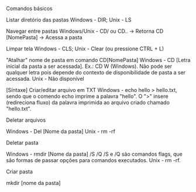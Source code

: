 Comandos básicos

Listar diretório das pastas
Windows - DIR; Unix - LS

Navegar entre pastas 
Windows/Unix -  CD/ ou CD.. -> Retorna 
		CD [NomePasta] -> Acessa a pasta

Limpar tela 
Windows - CLS; Unix - Clear (ou pressione CTRL + L)

"Atalhar" nome de pasta em comando CD[NomePasta]
Windows - CD [Letra inicial da pasta a ser acessada]. 
Ex.: CD W (Windows). Não pode ser qualquer letra pois
depende do contexto de disponibilidade de pasta a 
ser acessada. 
Unix - Não disponível

[Síntaxe] Criar/editar arquivo em TXT
Windows - echo hello > hello.txt, sendo que o comendo echo
imprime a palavra "hello". O ">" insere (redireciona fluxo)
da palavra imprimida ao arquivo criado chamado "hello.txt". 

Deletar arquivos

Windows - Del [Nome da pasta]
Unix - rm -rf  

Deletar pasta

Windows - rmdir [Nome da pasta] /S /Q
/S e /Q são comandos flags, que são formas de passar 
opções para comandos executados. 
Unix - rm -rf.  

Criar pasta 

mkdir [nome da pasta]

